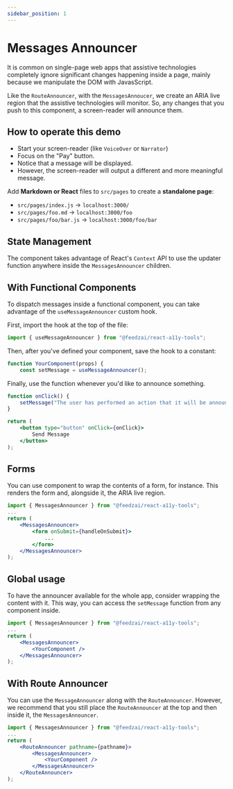 ```yaml
---
sidebar_position: 1
---
```


# Messages Announcer

It is common on single-page web apps that assistive technologies completely ignore significant changes happening inside a page, mainly because we manipulate the DOM with JavasScript.

Like the `RouteAnnouncer`, with the `MessagesAnnoucer`, we create an ARIA live region that the assistive technologies will monitor. So, any changes that you push to this component, a screen-reader will announce them.

## How to operate this demo

- Start your screen-reader (like `VoiceOver` or `Narrator`)
- Focus on the "Pay" button.
- Notice that a message will be displayed.
- However, the screen-reader will output a different and more meaningful message.

Add **Markdown or React** files to `src/pages` to create a **standalone page**:

- `src/pages/index.js` -> `localhost:3000/`
- `src/pages/foo.md` -> `localhost:3000/foo`
- `src/pages/foo/bar.js` -> `localhost:3000/foo/bar`

## State Management

The component takes advantage of React's `Context` API to use the updater function anywhere inside the `MessagesAnnouncer` children.

## With Functional Components

To dispatch messages inside a functional component, you can take advantage of the `useMessageAnnouncer` custom hook.

First, import the hook at the top of the file:

```jsx
import { useMessageAnnouncer } from "@feedzai/react-a11y-tools";
```

Then, after you've defined your component, save the hook to a constant:

```jsx
function YourComponent(props) {
	const setMessage = useMessageAnnouncer();
```

Finally, use the function whenever you'd like to announce something.

```jsx
function onClick() {
	setMessage("The user has performed an action that it will be announced!");
}

return (
	<button type="button" onClick={onClick}>
		Send Message
	</button>
);
```

## Forms

You can use component to wrap the contents of a form, for instance.
This renders the form and, alongside it, the ARIA live region.

```jsx
import { MessagesAnnouncer } from "@feedzai/react-a11y-tools";
...
return (
	<MessagesAnnouncer>
		<form onSubmit={handleOnSubmit}>
			...
		</form>
	</MessagesAnnouncer>
);
```

## Global usage

To have the announcer available for the whole app, consider wrapping the content with it. This way, you can access the `setMessage` function from any component inside.

```jsx
import { MessagesAnnouncer } from "@feedzai/react-a11y-tools";
...
return (
	<MessagesAnnouncer>
		<YourComponent />
	</MessagesAnnouncer>
);
```

## With Route Announcer

You can use the `MessageAnnouncer` along with the `RouteAnnouncer`.
However, we recommend that you still place the `RouteAnnouncer` at the top and then inside it, the `MessagesAnnouncer`.

```jsx
import { MessagesAnnouncer } from "@feedzai/react-a11y-tools";
...
return (
	<RouteAnnouncer pathname={pathname}>
		<MessagesAnnouncer>
			<YourComponent />
		</MessagesAnnouncer>
	</RouteAnnouncer>
);
```
